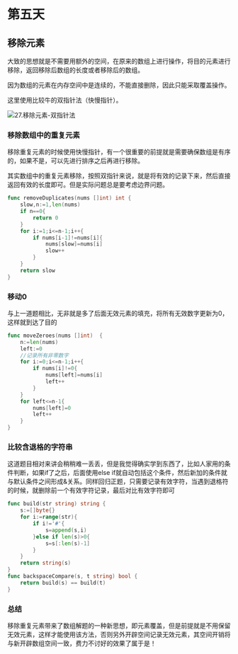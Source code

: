 # 第五天

## 移除元素

大致的思想就是不需要用额外的空间，在原来的数组上进行操作，将目的元素进行移除，返回移除后数组的长度或者移除后的数组。

因为数组的元素在内存空间中是连续的，不能直接删除，因此只能采取覆盖操作。

这里使用比较牛的双指针法（快慢指针）。

![27.移除元素-双指针法](https://tva1.sinaimg.cn/large/008eGmZEly1gntrds6r59g30du09mnpd.gif)

### 移除数组中的重复元素

​	移除重复元素的时候使用快慢指针，有一个很重要的前提就是需要确保数组是有序的，如果不是，可以先进行排序之后再进行移除。

​	其实数组中的重复元素移除，按照双指针来说，就是将有效的记录下来，然后直接返回有效的长度即可。但是实际问题总是要考虑边界问题。

```go
func removeDuplicates(nums []int) int {
    slow,n:=1,len(nums)
    if n==0{
        return 0
    }
    for i:=1;i<=n-1;i++{
        if nums[i-1]!=nums[i]{
            nums[slow]=nums[i]
            slow++
        }
    }
    return slow
}
```

### 移动0

​	与上一道题相比，无非就是多了后面无效元素的填充，将所有无效数字更新为0，这样就到达了目的

```go
func moveZeroes(nums []int)  {
    n:=len(nums)
    left:=0
    //记录所有非零数字
    for i:=0;i<=n-1;i++{
        if nums[i]!=0{
            nums[left]=nums[i]
            left++    
        }
    }
    for left<=n-1{
        nums[left]=0
        left++
    }
}
```

### 比较含退格的字符串

​	这道题目相对来讲会稍稍难一丢丢，但是我觉得确实学到东西了，比如人家用的条件判断，如果if了之后，后面使用else if就自动包括这个条件，然后新加的条件就与默认条件之间形成&关系。同样回归正题，只需要记录有效字符，当遇到退格符的时候，就删除前一个有效字符记录，最后对比有效字符即可

```go
func build(str string) string {
    s:=[]byte{}
    for i:=range(str){
        if i!='#'{
            s=append(s,i)
        }else if len(s)>0{
            s=s[:len(s)-1]
        }
    }
    return string(s)
}
func backspaceCompare(s, t string) bool {
    return build(s) == build(t)
}
```

### 总结

​	移除重复元素带来了数组解题的一种新思想，即元素覆盖，但是前提就是不用保留无效元素，这样才能使用该方法，否则另外开辟空间记录无效元素，其空间开销将与新开辟数组空间一致，费力不讨好的效果了属于是！